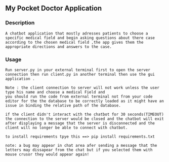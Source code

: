 ## My Pocket Doctor Application

### Description
    A chatbot application that mostly adresses patients to choose a specific medical field and begin asking questions about there case according to the chosen medical field ,the app gives them the appropriate directions and answers to the case.

### Usage
    Run server.py in your external terminal first to open the server connection then run client.py in another terminal then use the gui application .

    Note : the client connection to server will not work unless the user type his name and choose a medical Field and 
    you should run the code from external terminal not from your code editor for the the database to be correctly loaded as it might have an issue in binding the relative path of the database.
    
    if the client didn't interact with the chatbot for 30 seconds(TIMEOUT) the connection to the server would be closed and the chatbot will exit after displaying a message that the server is disconnected and the client will no longer be able to connect with chatbot.

    to install requirements tpye this ==> pip install requirements.txt

    note: a bug may appear in chat area afer sending a message that the letters may dissapear from the chat but if you selected them with mouse crusor they would appear again!